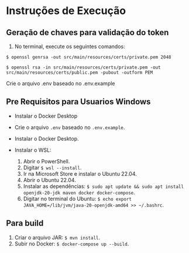 # Instruções de Execução

## Geração de chaves para validação do token

1. No terminal, execute os seguintes comandos:

```
$ openssl genrsa -out src/main/resources/certs/private.pem 2048

$ openssl rsa -in src/main/resources/certs/private.pem -out src/main/resources/certs/public.pem -pubout -outform PEM
```

Crie o arquivo .env baseado no .env.example

## Pre Requisitos para Usuarios Windows

- Instalar o Docker Desktop


- Crie o arquivo `.env` baseado no `.env.example`.



- Instalar o Docker Desktop.
- Instalar o WSL:
    1. Abrir o PowerShell.
    2. Digitar `$ wsl --install`.
    3. Ir na Microsoft Store e instalar o Ubuntu 22.04.
    4. Abrir o Ubuntu 22.04.
    5. Instalar as dependências: `$ sudo apt update && sudo apt install openjdk-20-jdk maven docker docker-compose`.
    6. Digitar no terminal do Ubuntu: `$ echo export JAVA_HOME=/lib/jvm/java-20-openjdk-amd64 >> ~/.bashrc`.

## Para build

1. Criar o arquivo JAR: `$ mvn install`.
2. Subir no Docker: `$ docker-compose up --build`.
